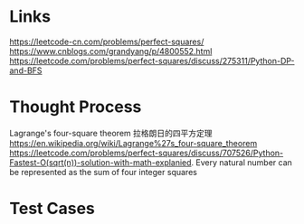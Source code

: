 # Links
https://leetcode-cn.com/problems/perfect-squares/
https://www.cnblogs.com/grandyang/p/4800552.html
https://leetcode.com/problems/perfect-squares/discuss/275311/Python-DP-and-BFS

# Thought Process
Lagrange's four-square theorem
拉格朗日的四平方定理
https://en.wikipedia.org/wiki/Lagrange%27s_four-square_theorem
https://leetcode.com/problems/perfect-squares/discuss/707526/Python-Fastest-O(sqrt(n))-solution-with-math-explanied.
Every natural number can be represented as the sum of four integer squares

# Test Cases

